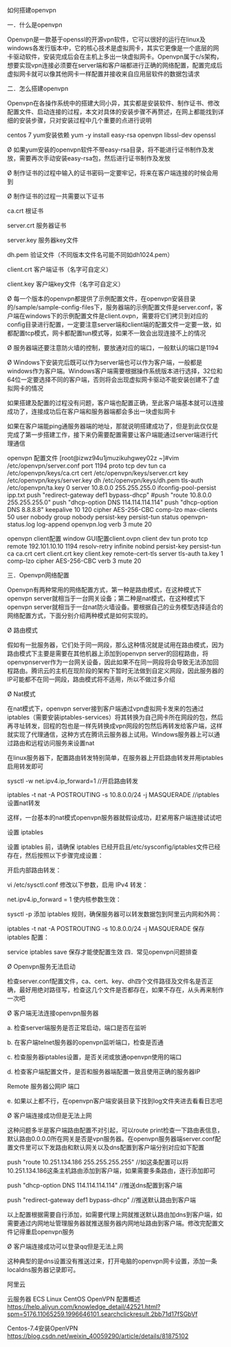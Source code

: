 如何搭建openvpn

一．什么是openvpn

Openvpn是一款基于openssl的开源vpn软件，它可以很好的运行在linux及windows各发行版本中，它的核心技术是虚拟网卡，其实它更像是一个底层的网卡驱动软件，安装完成后会在主机上多出一块虚拟网卡。Openvpn属于c/s架构，想要实现vpn连接必须要在server端和客户端都进行正确的网络配置，配置完成后虚拟网卡就可以像其他网卡一样配置并接收来自应用层软件的数据包请求

二．怎么搭建openvpn

Openvpn在各操作系统中的搭建大同小异，其实都是安装软件、制作证书、修改配置文件、启动连接的过程，本文对具体的安装步骤不再赘述，在网上都能找到详细的安装步骤，只对安装过程中几个重要的点进行说明

centos 7 yum安装依赖
yum -y install easy-rsa openvpn libssl-dev openssl

Ø  如果yum安装的openvpn软件不带easy-rsa目录，将不能进行证书制作及发放，需要再次手动安装easy-rsa包，然后进行证书制作及发放

Ø  制作证书的过程中输入的证书密码一定要牢记，将来在客户端连接的时候会用到

Ø  制作证书的过程一共需要以下证书

ca.crt  根证书

server.crt  服务器证书

server.key  服务器key文件

dh.pem  验证文件（不同版本文件名可能不同如dh1024.pem）

client.crt  客户端证书（名字可自定义）

client.key  客户端key文件（名字可自定义）

Ø  每一个版本的openvpn都提供了示例配置文件，在openvpn安装目录的/sample/sample-config-files下，服务器端的示例配置文件是server.conf，客户端在windows下的示例配置文件是client.ovpn，需要将它们拷贝到对应的config目录进行配置，一定要注意server端和client端的配置文件一定要一致，如都配置tcp模式，网卡都配置tun模式等，如果不一致会出现连接不上的情况

Ø  服务器端还要注意防火墙的控制，要放通对应的端口，一般默认的端口是1194

Ø  Windows下安装完后既可以作为server端也可以作为客户端，一般都是windows作为客户端。Windows客户端需要根据操作系统版本进行选择，32位和64位一定要选择不同的客户端，否则将会出现虚拟网卡驱动不能安装创建不了虚拟网卡的情况


如果搭建及配置的过程没有问题，客户端也配置正确，至此客户端基本就可以连接成功了，连接成功后在客户端和服务器端都会多出一块虚拟网卡


如果在客户端能ping通服务器端的地址，那就说明搭建成功了，但是到此仅仅是完成了第一步搭建工作，接下来仍需要配置需要让客户端能通过server端进行代理通信

openvpn 配置文件
[root@izwz94u1jmuzikuhgwey02z ~]#vim /etc/openvpn/server.conf 
port 1194
proto tcp
dev tun
ca /etc/openvpn/keys/ca.crt
cert /etc/openvpn/keys/server.crt
key /etc/openvpn/keys/server.key
dh /etc/openvpn/keys/dh.pem
tls-auth /etc/openvpn/ta.key 0
server 10.8.0.0 255.255.255.0
ifconfig-pool-persist ipp.txt
push "redirect-gateway def1 bypass-dhcp"
#push "route 10.8.0.0 255.255.255.0"
push "dhcp-option DNS 114.114.114.114"
push "dhcp-option DNS 8.8.8.8"
keepalive 10 120
cipher AES-256-CBC
comp-lzo
max-clients 50
user nobody
group nobody
persist-key
persist-tun
status openvpn-status.log
log-append  openvpn.log
verb 3
mute 20


openvpn client配置 window GUI配置client.ovpn
client
dev tun
proto tcp
remote 192.101.10.10 1194 
resolv-retry infinite
nobind
persist-key
persist-tun
ca ca.crt
cert client.crt
key client.key
remote-cert-tls server
tls-auth ta.key 1
comp-lzo 
cipher AES-256-CBC
verb 3
mute 20

三．Openvpn网络配置

Openvpn有两种常用的网络配置方式，第一种是路由模式，在这种模式下openvpn server就相当于一台网关设备；第二种是nat模式，在这种模式下openvpn server就相当于一台nat防火墙设备。要根据自己的业务模型选择适合的网络配置方式，下面分别介绍两种模式是如何实现的。

Ø  路由模式

假如有一批服务器，它们处于同一网段，那么这种情况就是试用在路由模式，因为路由模式下主要是需要在其他机器上添加到openvpn server的回程路由，将openvpnserver作为一台网关设备，因此如果不在同一网段将会导致无法添加回程路由。腾讯云的主机在现阶段的架构下暂时无法做到自定义网段，因此服务器的IP可能都不在同一网段，路由模式将不适用，所以不做过多介绍

Ø  Nat模式

在nat模式下，openvpn server接到客户端通过vpn虚拟网卡发来的包通过iptables（需要安装iptables-services）将其转换为自己网卡所在网段的包，然后再寻址转发，回程的包也是一样先转换成vpn网段的包然后再转发给客户端，这样就实现了代理通信，这种方式在腾讯云服务器上试用。Windows服务器上可以通过路由和远程访问服务来设置nat

在linux服务器下，配置路由转发特别简单，在服务器上开启路由转发并用iptables启用转发即可

sysctl -w net.ipv4.ip_forward=1    //开启路由转发

iptables -t nat -A POSTROUTING -s 10.8.0.0/24 -j MASQUERADE     //iptables设置nat转发

这样，一台基本的nat模式openvpn服务器就假设成功，赶紧用客户端连接试试吧

设置 iptables

设置 iptables 前，请确保 iptables 已经开启且/etc/sysconfig/iptables文件已经存在，然后按照以下步骤完成设置：

开启内部路由转发：

vi /etc/sysctl.conf
修改以下参数，启用 IPv4 转发：

net.ipv4.ip_forward = 1
使内核参数生效：

sysctl -p
添加 iptables 规则，确保服务器可以转发数据包到阿里云内网和外网：

iptables -t nat -A POSTROUTING -s 10.8.0.0/24 -j MASQUERADE
保存 iptables 配置：

service iptables save
保存才能使配置生效
四．常见openvpn问题排查

Ø  Openvpn服务无法启动

检查server.conf配置文件，ca、cert、key、dh四个文件路径及文件名是否正确，最好用绝对路径写，检查这几个文件是否都存在，如果不存在，从头再来制作一次吧

Ø  客户端无法连接openvpn服务器

a.      检查server端服务是否正常启动，端口是否在监听

b.      在客户端telnet服务器的openvpn监听端口，检查是否通

c.      检查服务器iptables设置，是否关闭或放通openvpn使用的端口

d.      检查客户端配置文件，是否和服务器端配置一致且使用正确的服务器IP

Remote 服务器公网IP 端口

e.      如果以上都不行，在openvpn客户端安装目录下找到log文件夹进去看看日志吧

Ø  客户端连接成功但是无法上网

这种问题多半是客户端路由配置不对引起，可以route print检查一下路由表信息，默认路由0.0.0.0所在网关是否是vpn服务器。在openvpn服务器端server.conf配置文件里可以下发路由和默认网关以及dns配置到客户端分别对应如下配置

push "route 10.251.134.186 255.255.255.255"  //如这条配置可以将10.251.134.186这条主机路由添加到客户端，如果需要多条路由，逐行添加即可

push "dhcp-option DNS 114.114.114.114"    //推送dns配置到客户端

push "redirect-gateway def1 bypass-dhcp"  //推送默认路由到客户端

以上配置根据需要自行添加，如需要代理上网就推送默认路由加dns到客户端，如需要通过内网地址管理服务器就推送服务器内网地址路由到客户端。修改完配置文件记得重启openvpn服务

Ø  客户端连接成功可以登录qq但是无法上网

这种典型的是dns设置没有推送过来，打开电脑的openvpn网卡设置，添加一条localdns服务器记录即可。


阿里云

云服务器 ECS Linux CentOS OpenVPN 配置概述
https://help.aliyun.com/knowledge_detail/42521.html?spm=5176.11065259.1996646101.searchclickresult.2bb71d17fSGbVf

Centos-7.4安装OpenVPN
https://blog.csdn.net/weixin_40059290/article/details/81875102
